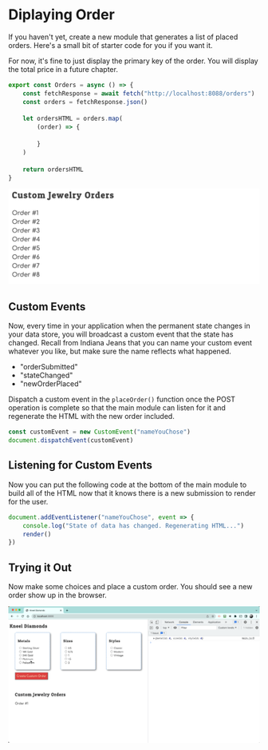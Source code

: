 # Diplaying Order

If you haven't yet, create a new module that generates a list of placed orders. Here's a small bit of starter code for you if you want it.

For now, it's fine to just display the primary key of the order. You will display the total price in a future chapter.

```js
export const Orders = async () => {
    const fetchResponse = await fetch("http://localhost:8088/orders")
    const orders = fetchResponse.json()

    let ordersHTML = orders.map(
        (order) => {

        }
    )

    return ordersHTML
}
```

<img src="./images/kneel-diamonds-simple-order-list.png" width="820px" />

## Custom Events

Now, every time in your application when the permanent state changes in your data store, you will broadcast a custom event that the state has changed. Recall from Indiana Jeans that you can name your custom event whatever you like, but make sure the name reflects what happened.

* "orderSubmitted"
* "stateChanged"
* "newOrderPlaced"

Dispatch a custom event in the `placeOrder()` function once the POST operation is complete so that the main module can listen for it and regenerate the HTML with the new order included.

```js
const customEvent = new CustomEvent("nameYouChose")
document.dispatchEvent(customEvent)
```
## Listening for Custom Events

Now you can put the following code at the bottom of the main module to build all of the HTML now that it knows there is a new submission to render for the user.

```js
document.addEventListener("nameYouChose", event => {
    console.log("State of data has changed. Regenerating HTML...")
    render()
})
```

## Trying it Out

Now make some choices and place a custom order. You should see a new order show up in the browser.

![](./images/kneel-diamonds-first-order.gif)
